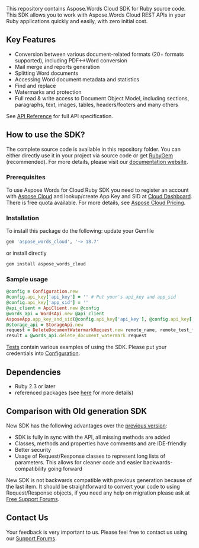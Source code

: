 This repository contains Aspose.Words Cloud SDK for Ruby source code. This SDK allows you to work with Aspose.Words Cloud REST APIs in your Ruby applications quickly and easily, with zero initial cost.

## Key Features
* Conversion between various document-related formats (20+ formats supported), including PDF<->Word conversion
* Mail merge and reports generation 
* Splitting Word documents
* Accessing Word document metadata and statistics
* Find and replace
* Watermarks and protection
* Full read & write access to Document Object Model, including sections, paragraphs, text, images, tables, headers/footers and many others

See [API Reference](https://apireference.aspose.cloud/words/) for full API specification.

## How to use the SDK?
The complete source code is available in this repository folder. You can either directly use it in your project via source code or get [RubyGem](https://rubygems.org/gems/aspose_words_cloud) (recommended). For more details, please visit our [documentation website](https://docs.aspose.cloud/display/wordscloud/Available+SDKs).

### Prerequisites

To use Aspose Words for Cloud Ruby SDK you need to register an account with [Aspose Cloud](https://www.aspose.cloud/) and lookup/create App Key and SID at [Cloud Dashboard](https://dashboard.aspose.cloud/#/apps). There is free quota available. For more details, see [Aspose Cloud Pricing](https://purchase.aspose.cloud/pricing).

### Installation
To install this package do the following:
update your Gemfile
```ruby
gem 'aspose_words_cloud', '~> 18.7'
```
or install directly
```bash
gem install aspose_words_cloud
```

### Sample usage
```ruby
@config = Configuration.new
@config.api_key['api_key'] = '' # Put your's api_key and app_sid
@config.api_key['app_sid'] = ''
@api_client = ApiClient.new @config
@words_api = WordsApi.new @api_client
AsposeApp.app_key_and_sid(@config.api_key['api_key'], @config.api_key['app_sid'])
@storage_api = StorageApi.new
request = DeleteDocumentWatermarkRequest.new remote_name, remote_test_folder + test_folder
result = @words_api.delete_document_watermark request
```
      
[Tests](tests/) contain various examples of using the SDK.
Please put your credentials into [Configuration](lib/configuration.rb).

## Dependencies
- Ruby 2.3 or later
- referenced packages (see [here](Gemfile) for more details)

## Comparison with Old generation SDK
New SDK has the following advantages over the [previous version](https://github.com/aspose-words/Aspose.Words-for-Cloud):
+ SDK is fully in sync with the API, all missing methods are added
+ Classes, methods and properties have comments and are IDE-friendly
+ Better security
+ Usage of Request/Response classes to represent long lists of parameters. This allows for cleaner code and easier backwards-compatibility going forward

New SDK is not backwards compatible with previous generation because of the last item. It should be straightforward to convert your code to using Request/Response objects, if you need any help on migration please ask at [Free Support Forums](https://forum.aspose.cloud/c/words).

## Contact Us
Your feedback is very important to us. Please feel free to contact us using our [Support Forums](https://forum.aspose.cloud/c/words).
